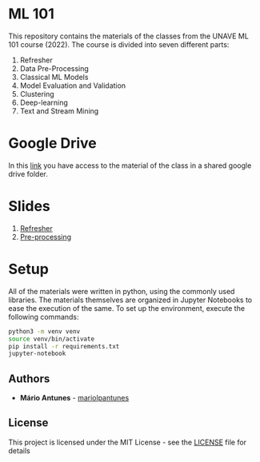 # ML 101

This repository contains the materials of the classes from the UNAVE ML 101 course (2022).
The course is divided into seven different parts:
1. Refresher
2. Data Pre-Processing
3. Classical ML Models
4. Model Evaluation and Validation
5. Clustering
6. Deep-learning
7. Text and Stream Mining

# Google Drive

In this [link](https://drive.google.com/drive/folders/1VK--DpQymu4Tps1KHiXz8Kf4xZd8Pljk?usp=sharing) you have access to the material of the class in a shared google drive folder.

# Slides

1. [Refresher](https://docs.google.com/presentation/d/1bIVQqsFho6R5_NAm1T9mJcf2izAfJ-s0YFSYAawtRK0/edit?usp=sharing)
2. [Pre-processing](https://docs.google.com/presentation/d/156ov7qr4cQVAf8-YjixzLS7fmLXyzSocDYgknWXh4r8/edit?usp=sharing)

# Setup

All of the materials were written in python, using the commonly used libraries.
The materials themselves are organized in Jupyter Notebooks to ease the execution of the same. 
To set up the environment, execute the following commands:

```bash
python3 -m venv venv
source venv/bin/activate
pip install -r requirements.txt
jupyter-notebook 
```

## Authors

* **Mário Antunes** - [mariolpantunes](https://github.com/mariolpantunes)

## License

This project is licensed under the MIT License - see the [LICENSE](LICENSE) file for details
